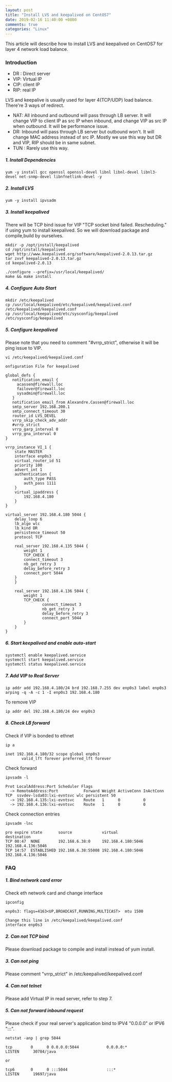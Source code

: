 ```yaml
---
layout: post
title: "Install LVS and keepalived on CentOS7"
date: 2019-02-16 11:40:00 +0800
comments: true
categories: "Linux"
---
```


This article will describe how to install LVS and keepalived on CentOS7 for layer 4 network load balance.

### Introduction

- DR : Direct server
- VIP: Virtual IP
- CIP: client IP
- RIP: real IP

LVS and keepalive is usually used for layer 4(TCP/UDP) load balance. There're 3 ways of redirect.

-   NAT: All inbound and outbound will pass through LB server. It will change VIP to client IP as src IP when inbound, 
and change VIP as src IP when outbound. It will be performance issue.  
-   DR: Inbound will pass through LB server but outbound won't. It will change MAC address instead of src IP.
Mostly we use this way but DR and VIP, RIP should be in same subnet.
-   TUN : Rarely use this way. 

##### 1. Install Dependencies

```
yum -y install gcc openssl openssl-devel libnl libnl-devel libnl3-devel net-snmp-devel libnfnetlink-devel -y
```

##### 2. Install LVS

```
yum -y install ipvsadm
```

##### 3. Install keepalived

There will be TCP bind issue for VIP "TCP socket bind failed. Rescheduling." if using yum to install keepalived.
So we will download package and compile,build by ourselves.

```
mkdir -p /opt/install/keepalived
cd /opt/install/keepalived
wget http://www.keepalived.org/software/keepalived-2.0.13.tar.gz
tar zxvf keepalived-2.0.13.tar.gz
cd keepalived-2.0.13

./configure --prefix=/usr/local/keepalived/
make && make install
```

##### 4. Configure Auto Start

```
mkdir /etc/keepalived
cp /usr/local/keepalived/etc/keepalived/keepalived.conf /etc/keepalived/keepalived.conf
cp /usr/local/keepalived/etc/sysconfig/keepalived /etc/sysconfig/keepalived
```

##### 5. Configure keepalived

Please note that you need to comment "#vrrp_strict", otherwise it will be ping issue to VIP. 

```
vi /etc/keepalived/keepalived.conf

onfiguration File for keepalived

global_defs {
   notification_email {
     acassen@firewall.loc
     failover@firewall.loc
     sysadmin@firewall.loc
   }
   notification_email_from Alexandre.Cassen@firewall.loc
   smtp_server 192.168.200.1
   smtp_connect_timeout 30
   router_id LVS_DEVEL
   vrrp_skip_check_adv_addr
   #vrrp_strict
   vrrp_garp_interval 0
   vrrp_gna_interval 0
}

vrrp_instance VI_1 {
    state MASTER
    interface enp0s3
    virtual_router_id 51
    priority 100
    advert_int 1
    authentication {
        auth_type PASS
        auth_pass 1111
    }
    virtual_ipaddress {
        192.168.4.180
    }
}

virtual_server 192.168.4.180 5044 {
    delay_loop 6
    lb_algo wlc
    lb_kind DR
    persistence_timeout 50
    protocol TCP

    real_server 192.168.4.135 5044 {
        weight 1
        TCP_CHECK {
		connect_timeout 3
		nb_get_retry 3
		delay_before_retry 3
		connect_port 5044
	}  
    }

    real_server 192.168.4.136 5044 {
        weight 1
        TCP_CHECK {
                connect_timeout 3
                nb_get_retry 3
                delay_before_retry 3
                connect_port 5044
        }       
    }
}
```

##### 6. Start keepalived and enable auto-start

```
systemctl enable keepalived.service
systemctl start keepalived.service
systemctl status keepalived.service
```

##### 7. Add VIP to Real Server

```
ip addr add 192.168.4.180/24 brd 192.168.7.255 dev enp0s3 label enp0s3
arping -q -A -c 1 -I enp0s3 192.168.4.180
```

To remove VIP
```
ip addr del 192.168.4.180/24 dev enp0s3
```

##### 8. Check LB forward
 
Check if VIP is bonded to ethnet
```
ip a

inet 192.168.4.180/32 scope global enp0s3
       valid_lft forever preferred_lft forever
```

Check forward
```
ipvsadm -l

Prot LocalAddress:Port Scheduler Flags
  -> RemoteAddress:Port           Forward Weight ActiveConn InActConn
TCP  ssvdev-lsda03:lxi-evntsvc wlc persistent 50
  -> 192.168.4.135:lxi-evntsvc    Route   1      0          0         
  -> 192.168.4.136:lxi-evntsvc    Route   1      0          0   
```

Check connection entries

```
ipvsadm -lnc

pro expire state       source             virtual            destination
TCP 00:47  NONE        192.168.6.38:0     192.168.4.180:5046 192.168.4.136:5046
TCP 14:57  ESTABLISHED 192.168.6.38:55008 192.168.4.180:5046 192.168.4.136:5046
```

### FAQ

##### 1. Bind network card error

Check eth network card and change interface

```
ipconfig 

enp0s3: flags=4163<UP,BROADCAST,RUNNING,MULTICAST>  mtu 1500

Change this line in /etc/keepalived/keepalived.conf
interface enp0s3
```

##### 2. Can not TCP bind 

Please download package to compile and install instead of yum install. 

##### 3. Can not ping

Please comment "vrrp_strict" in /etc/keepalived/keepalived.conf

##### 4. Can not telnet

Please add Virtual IP in read server, refer to step 7.

##### 5. Can not forward inbound request

Please check if your real server's application bind to IPV4 "0.0.0.0" or IPV6 ":::".

```
netstat -anp | grep 5044

tcp        0      0 0.0.0.0:5044            0.0.0.0:*               LISTEN      30784/java

or 

tcp6       0      0 :::5044                 :::*                    LISTEN      19697/java   
```


 



